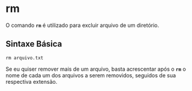 # rm

O comando __`rm`__ é utilizado para excluir arquivo de um diretório.

## Sintaxe Básica

```
rm arquivo.txt 
```

Se eu quiser remover mais de um arquivo, basta acrescentar após o __`rm`__ o nome de cada um dos arquivos a serem removidos, seguidos de sua respectiva extensão.